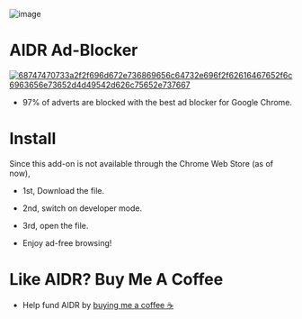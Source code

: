 ![image](https://user-images.githubusercontent.com/102999216/215234598-ec58e067-f2ac-469e-9b71-e2ceb90b2ccb.png)
# AIDR Ad-Blocker
[![68747470733a2f2f696d672e736869656c64732e696f2f62616467652f6c6963656e73652d4d49542d626c75652e737667](https://user-images.githubusercontent.com/102999216/216479899-5acf037b-8be8-44f8-9353-b633dc1c4113.svg)](LICENSE)

* 97% of adverts are blocked with the best ad blocker for Google Chrome.
# Install
Since this add-on is not available through the Chrome Web Store (as of now),

* 1st, Download the file.

* 2nd, switch on developer mode.

* 3rd, open the file.

* Enjoy ad-free browsing!

# Like AIDR? Buy Me A Coffee

* Help fund AIDR by [buying me a coffee ☕️](https://www.buymeacoffee.com/NotTimNotHere)
